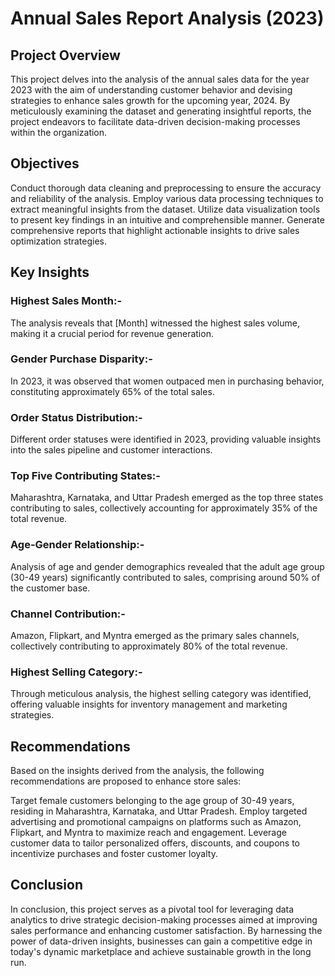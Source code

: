 # Annual Sales Report Analysis (2023)
## Project Overview
This project delves into the analysis of the annual sales data for the year 2023 with the aim of understanding customer behavior and devising strategies to enhance sales growth for the upcoming year, 2024. By meticulously examining the dataset and generating insightful reports, the project endeavors to facilitate data-driven decision-making processes within the organization.


## Objectives
Conduct thorough data cleaning and preprocessing to ensure the accuracy and reliability of the analysis.
Employ various data processing techniques to extract meaningful insights from the dataset.
Utilize data visualization tools to present key findings in an intuitive and comprehensible manner.
Generate comprehensive reports that highlight actionable insights to drive sales optimization strategies.



## Key Insights
### Highest Sales Month:-
The analysis reveals that [Month] witnessed the highest sales volume, making it a crucial period for revenue generation.
### Gender Purchase Disparity:-
In 2023, it was observed that women outpaced men in purchasing behavior, constituting approximately 65% of the total sales.
### Order Status Distribution:-
Different order statuses were identified in 2023, providing valuable insights into the sales pipeline and customer interactions.
### Top Five Contributing States:- 
Maharashtra, Karnataka, and Uttar Pradesh emerged as the top three states contributing to sales, collectively accounting for approximately 35% of the total revenue.
### Age-Gender Relationship:-
Analysis of age and gender demographics revealed that the adult age group (30-49 years) significantly contributed to sales, comprising around 50% of the customer base.
### Channel Contribution:-
Amazon, Flipkart, and Myntra emerged as the primary sales channels, collectively contributing to approximately 80% of the total revenue.
### Highest Selling Category:-
Through meticulous analysis, the highest selling category was identified, offering valuable insights for inventory management and marketing strategies.



## Recommendations
Based on the insights derived from the analysis, the following recommendations are proposed to enhance store sales:

Target female customers belonging to the age group of 30-49 years, residing in Maharashtra, Karnataka, and Uttar Pradesh.
Employ targeted advertising and promotional campaigns on platforms such as Amazon, Flipkart, and Myntra to maximize reach and engagement.
Leverage customer data to tailor personalized offers, discounts, and coupons to incentivize purchases and foster customer loyalty.


## Conclusion
In conclusion, this project serves as a pivotal tool for leveraging data analytics to drive strategic decision-making processes aimed at improving sales performance and enhancing customer satisfaction. By harnessing the power of data-driven insights, businesses can gain a competitive edge in today's dynamic marketplace and achieve sustainable growth in the long run.

